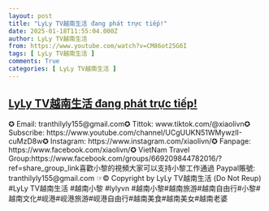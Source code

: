 ```yaml
---
layout: post
title: "LyLy TV越南生活 đang phát trực tiếp!"
date: 2025-01-18T11:55:04.000Z
author: LyLy TV越南生活
from: https://www.youtube.com/watch?v=CM86ot25G6I
tags: [ LyLy TV越南生活 ]
comments: True
categories: [ LyLy TV越南生活 ]
---
```

<!--1737201304000-->
[LyLy TV越南生活 đang phát trực tiếp!](https://www.youtube.com/watch?v=CM86ot25G6I)
------

<div>
✪ Email: tranthilyly155@gmail.com✪ Tittok: www.tiktok.com/@xiaolivn✪ Subscribe: https://www.youtube.com/channel/UCgUUKN51WMywzlI-cuMzD8w✪ Instagram: https://www.instagram.com/xiaolivn/✪  Fanpage: https://www.facebook.com/xiaolivn/✪ VietNam Travel Group:https://www.facebook.com/groups/669209844782016/?ref=share_group_link喜歡小黎的視頻大家可以支持小黎工作通過 Paypal賬號: tranthilyly155@gmail.com ☞© Copyright by LyLy TV越南生活 (Do Not Reup) #LyLy TV越南生活 #越南小黎 #lylyvn #越南小黎#越南旅游#越南自由行#小黎#越南文化#岘港#岘港旅游#岘港自由行#越南美食#越南美女#越南老婆
</div>
